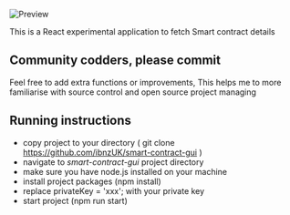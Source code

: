 ![Preview](public/assets/screenshot.png)

This is a React experimental application to fetch Smart contract details

## Community codders, please commit

Feel free to add extra functions or improvements, This helps me to more familiarise with source control and open source project managing

## Running instructions

- copy project to your directory ( git clone https://github.com/ibnzUK/smart-contract-gui )
- navigate to _smart-contract-gui_ project directory
- make sure you have node.js installed on your machine
- install project packages (npm install)
- replace privateKey = 'xxx'; with your private key
- start project (npm run start)
